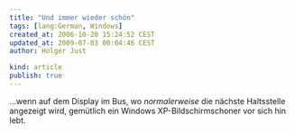 ```yaml
---
title: "Und immer wieder schön"
tags: [lang:German, Windows]
created_at: 2006-10-20 15:24:52 CEST
updated_at: 2009-07-03 00:04:46 CEST
author: Holger Just

kind: article
publish: true
---
```


...wenn auf dem Display im Bus, wo *normalerweise* die nächste Haltsstelle angezeigt wird, gemütlich ein Windows XP-Bildschirmschoner vor sich hin lebt.